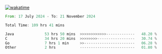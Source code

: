 [![wakatime](https://wakatime.com/badge/user/5970ac98-85fb-4bfd-a7d8-142e7d5bd274.svg)](https://wakatime.com/@5970ac98-85fb-4bfd-a7d8-142e7d5bd274)

<!--START_SECTION:waka-->

```rust
From: 17 July 2024 - To: 21 November 2024

Total Time: 109 hrs 41 mins

Java              53 hrs 50 mins  >>>>>>>>>>>>-------------   48.20 %
C                 34 hrs 20 mins  >>>>>>>>-----------------   30.74 %
Go                7 hrs 1 min     >>-----------------------   06.28 %
Other             2 hrs           -------------------------   01.80 %
```

<!--END_SECTION:waka-->
